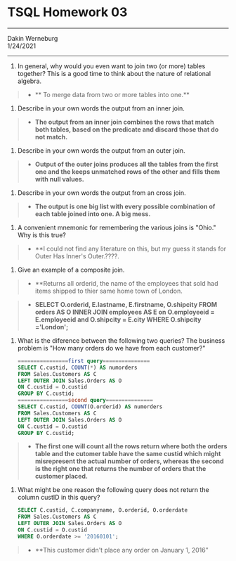 # TSQL Homework 03

---
Dakin Werneburg  
1/24/2021

---

1. In general, why would you even want to join two (or more) tables together? This is a good time to think about the nature of relational algebra.
> - ** To merge data from two or more tables into one.**


1. Describe in your own words the output from an inner join.
> - **The output from an inner join combines the rows that match both tables, based on the predicate and discard those that do not match.**


1. Describe in your own words the output from an outer join.
> - **Output of the outer joins produces all the tables from the first one and the keeps unmatched rows of the other and fills them with null values.**

1. Describe in your own words the output from an cross join.  
> - **The output is one big list with every possible combination of each table joined into one.  A big mess.**


1. A convenient mnemonic for remembering the various joins is "Ohio." Why is this true?
> - **I could not find any literature on this, but my guess it stands for Outer Has Inner's Outer.????.


1. Give an example of a composite join.

> - **Returns all orderid, the name of the employees that sold had items shipped to thier same home town of London.

> - **SELECT O.orderid, E.lastname, E.firstname, O.shipcity FROM orders AS O INNER JOIN employees AS E on O.employeeid = E.employeeid and O.shipcity = E.city WHERE O.shipcity ='London';**


1. What is the diference between the following two queries? The business problem is "How many orders do we have from each customer?"  

    ```sql
    ================first query===============
    SELECT C.custid, COUNT(*) AS numorders
    FROM Sales.Customers AS C
    LEFT OUTER JOIN Sales.Orders AS O
    ON C.custid = O.custid
    GROUP BY C.custid;
    ================second query===============
    SELECT C.custid, COUNT(O.orderid) AS numorders
    FROM Sales.Customers AS C
    LEFT OUTER JOIN Sales.Orders AS O
    ON C.custid = O.custid
    GROUP BY C.custid;
    ```    
    
> - **The first one will count all the rows return where both the orders table and the cutomer table have the same custid which might misrepresent the actual number of orders, whereas the second is the right one that returns the number of orders that the customer placed.**


1. What might be one reason the following query does not return the column custID in this query?  
    ```sql
    SELECT C.custid, C.companyname, O.orderid, O.orderdate
    FROM Sales.Customers AS C
    LEFT OUTER JOIN Sales.Orders AS O
    ON C.custid = O.custid
    WHERE O.orderdate >= '20160101';
    ```
    
> - **This customer didn't place any order on January 1, 2016"